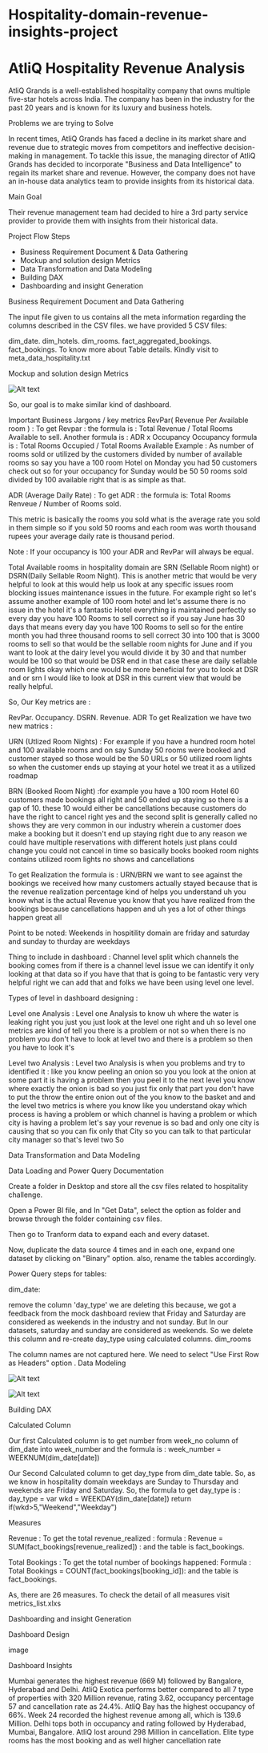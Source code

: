 # Hospitality-domain-revenue-insights-project
# AtliQ Hospitality Revenue Analysis
AtliQ Grands is a well-established hospitality company that owns multiple five-star hotels across India. The company has been in the industry for the past 20 years and is known for its luxury and business hotels.

Problems we are trying to Solve

In recent times, AtliQ Grands has faced a decline in its market share and revenue due to strategic moves from competitors and ineffective decision-making in management. To tackle this issue, the managing director of AtliQ Grands has decided to incorporate "Business and Data Intelligence" to regain its market share and revenue. However, the company does not have an in-house data analytics team to provide insights from its historical data.

Main Goal

Their revenue management team had decided to hire a 3rd party service provider to provide them with insights from their historical data.

Project Flow Steps
- Business Requirement Document & Data Gathering
- Mockup and solution design Metrics
- Data Transformation and Data Modeling
- Building DAX
- Dashboarding and insight Generation

Business Requirement Document and Data Gathering

The input file given to us contains all the meta information regarding the columns described in the CSV files. we have provided 5 CSV files:

dim_date.
dim_hotels.
dim_rooms.
fact_aggregated_bookings.
fact_bookings.
To know more about Table details. Kindly visit to meta_data_hospitality.txt

Mockup and solution design Metrics

![Alt text](https://github.com/Krishnareddy0709/Hospitality-domain-revenue-insights-project/blob/cc1af988ad900a8f5dfe66a0c21a516c4f037a68/mock%20up%20dashboard_atliq%20grands.png)

So, our goal is to make similar kind of dashboard.

Important Business Jargons / key metrics
RevPar( Revenue Per Available room ) : To get Revpar : the formula is : Total Revenue / Total Rooms Available to sell. Another formula is : ADR x Occupancy
Occupancy formula is : Total Rooms Occupied / Total Rooms Available Example : As number of rooms sold or utilized by the customers divided by number of available rooms so say you have a 100 room Hotel on Monday you had 50 customers check out so for your occupancy for Sunday would be 50 50 rooms sold divided by 100 available right that is as simple as that.

ADR (Average Daily Rate) : To get ADR : the formula is:
Total Rooms Renveue / Number of Rooms sold.

This metric is basically the rooms you sold what is the average rate you sold in them simple so if you sold 50 rooms and each room was worth thousand rupees your average daily rate is thousand period.

Note : If your occupancy is 100 your ADR and RevPar will always be equal.

Total Available rooms in hospitality domain are SRN (Sellable Room night) or DSRN(Daily Sellable Room Night). This is another metric that would be very helpful to look at this would help us look at any specific issues room blocking issues maintenance issues in the future.
For example right so let's assume another example of 100 room hotel and let's assume there is no issue in the hotel it's a fantastic Hotel everything is maintained perfectly so every day you have 100 Rooms to sell correct so if you say June has 30 days that means every day you have 100 Rooms to sell so for the entire month you had three thousand rooms to sell correct 30 into 100 that is 3000 rooms to sell so that would be the sellable room nights for June and if you want to look at the dairy level you would divide it by 30 and that number would be 100 so that would be DSR end in that case these are daily sellable room lights okay which one would be more beneficial for you to look at DSR and or srn I would like to look at DSR in this current view that would be really helpful.

So, Our Key metrics are :

RevPar.
Occupancy.
DSRN.
Revenue.
ADR
To get Realization we have two new matrics :

URN (Utlized Room Nights) : For example if you have a hundred room hotel and 100 available rooms and on say Sunday 50 rooms were booked and customer stayed so those would be the 50 URLs or 50 utilized room lights so when the customer ends up staying at your hotel we treat it as a utilized roadmap

BRN (Booked Room Night) :for example you have a 100 room Hotel 60 customers made bookings all right and 50 ended up staying so there is a gap of 10. these 10 would either be cancellations because customers do have the right to cancel right yes and the second split is generally called no shows they are very common in our industry wherein a customer does make a booking but it doesn't end up staying right due to any reason we could have multiple reservations with different hotels just plans could change you could not cancel in time so basically books booked room nights contains utilized room lights no shows and cancellations


To get Realization the formula is : URN/BRN we want to see against the bookings we received how many customers actually stayed because that is the revenue realization percentage kind of helps you understand uh you know what is the actual Revenue you know that you have realized from the bookings because cancellations happen and uh yes a lot of other things happen great all

Point to be noted: Weekends in hospitility domain are friday and saturday and sunday to thurday are weekdays

Thing to include in dashboard : Channel level split which channels the booking comes from if there is a channel level issue we can identify it only looking at that data so if you have that that is going to be fantastic very very helpful right we can add that and folks we have been using level one level.

Types of level in dashboard designing :

Level one Analysis : Level one Analysis to know uh where the water is leaking right you just you just look at the level one right and uh so level one metrics are kind of tell you there is a problem or not so when there is no problem you don't have to look at level two and there is a problem so then you have to look it's

Level two Analysis : Level two Analysis is when you problems and try to identified it : like you know peeling an onion so you you look at the onion at some part it is having a problem then you peel it to the next level you know where exactly the onion is bad so you just fix only that part you don't have to put the throw the entire onion out of the you know to the basket and and the level two metrics is where you know like you understand okay which process is having a problem or which channel is having a problem or which city is having a problem let's say your revenue is so bad and only one city is causing that so you can fix only that City so you can talk to that particular city manager so that's level two So

Data Transformation and Data Modeling

Data Loading and Power Query Documentation

Create a folder in Desktop and store all the csv files related to hospitality challenge.

Open a Power BI file, and In "Get Data", select the option as folder and browse through the folder containing csv files.

Then go to Tranform data to expand each and every dataset.

Now, duplicate the data source 4 times and in each one, expand one dataset by clicking on "Binary" option. also, rename the tables accordingly.

Power Query steps for tables:

dim_date:

remove the column 'day_type'
we are deleting this because, we got a feedback from the mock dashboard review that Friday and Saturday are
considered as weekends in the industry and not sunday. But In our datasets, saturday and sunday are considered
as weekends. So we delete this column and re-create day_type using calculated columns.
dim_rooms

The column names are not captured here. We need to select "Use First Row as Headers" option .
Data Modeling

![Alt text](https://github.com/Krishnareddy0709/Hospitality-domain-revenue-insights-project/blob/0802ffd160d6a0a8d39093af2da4dc461fd8badb/Dashboard%20design.png)


![Alt text](https://github.com/Krishnareddy0709/Hospitality-domain-revenue-insights-project/blob/a7b421ec55985fcf07c20818268bb1bb5971f4f6/Data%20modeling.png)

Building DAX

Calculated Column

Our first Calculated column is to get number from week_no column of dim_date into week_number and the formula is :
week_number = WEEKNUM(dim_date[date])

Our Second Calculated column to get day_type from dim_date table. So, as we know in hospitality domain weekdays are Sunday to Thursday and weekends are Friday and Saturday. So, the formula to get day_type is : day_type =
var wkd = WEEKDAY(dim_date[date])
return if(wkd>5,"Weekend","Weekday")

Measures

Revenue : To get the total revenue_realized : formula : Revenue = SUM(fact_bookings[revenue_realized]) : and the table is fact_bookings.

Total Bookings : To get the total number of bookings happened: Formula : Total Bookings = COUNT(fact_bookings[booking_id]): and the table is fact_bookings.

As, there are 26 measures. To check the detail of all measures visit metrics_list.xlxs

Dashboarding and insight Generation

Dashboard Design

image

Dashboard Insights

Mumbai generates the highest revenue (669 M) followed by Bangalore, Hyderabad and Delhi.
AtliQ Exotica performs better compared to all 7 type of properties with 320 Million revenue, rating 3.62, occupancy percentage 57 and cancellation rate as 24.4%.
AtliQ Bay has the highest occupancy of 66%.
Week 24 recorded the highest revenue among all, which is 139.6 Million.
Delhi tops both in occupancy and rating followed by Hyderabad, Mumbai, Bangalore.
AtliQ lost around 298 Million in cancellation.
Elite type rooms has the most booking and as well higher cancellation rate

